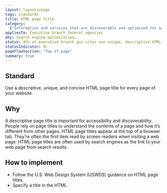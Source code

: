 ```yaml
---
layout: layouts/page
tags: standards
title: HTML page title
category:
  ["Information and services that are discoverable and optimized for search"]
appliesTo: Executive branch federal agencies
why: Search engine optimization…
status: 45% of executive branch gov sites use unique, descriptive HTML page titles
statusIndicator: 🟡
pageFlowSection: "Top of page"
summary: true
---
```


## Standard

Use a descriptive, unique, and concise HTML page title for every page of your website. 

## Why

A descriptive page title is important for accessibility and discoverability. People rely on page titles to understand the contents of a page and how it’s different from other pages. HTML page titles appear at the top of a browser tab. They’re often the first item read by screen readers when visiting a web page. HTML page titles are often used by search engines as the link to your web page from search results.

## How to implement

- Follow the U.S. Web Design System (USWDS) guidance on HTML page titles.
- Specify a title in the HTML <title> element for every page of your website. The <title> element is part of the <head> section in the web page HTML code.
- Titles should be descriptive, unique, and concise. Try to keep titles to 60 characters or fewer.
- Provide context for visitors by including the site, product, service, or agency this page is part of in your HTML page title.     

## Examples

These examples show the HTML code for HTML page titles.

~~~
<title>Medicaid and CHIP Quality Rating System | Medicaid</title>
        
<title>Digital.gov Communities of Practice – Digital.gov</title>
~~~

## Where to go for help

- [Search.gov’s guidance for HTML page titles](https://search.gov/indexing/metadata.html#title)
- [WCAG page titled success criterion](https://www.w3.org/WAI/WCAG21/Understanding/page-titled.html)
- [How title links in Google Search are created](https://developers.google.com/search/docs/appearance/title-link#how-title-links-in-google-search-are-created)
- [About the <title> element (MDN web docs)](https://developer.mozilla.org/en-US/docs/Web/HTML/Element/title)
